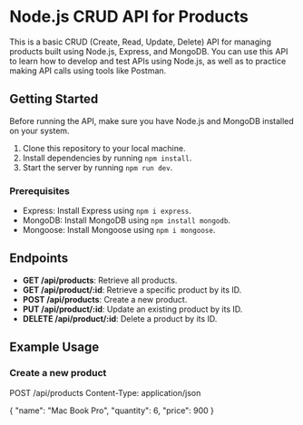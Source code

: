 # Node.js CRUD API for Products

This is a basic CRUD (Create, Read, Update, Delete) API for managing products built using Node.js, Express, and MongoDB. You can use this API to learn how to develop and test APIs using Node.js, as well as to practice making API calls using tools like Postman.

## Getting Started

Before running the API, make sure you have Node.js and MongoDB installed on your system.

1. Clone this repository to your local machine.
2. Install dependencies by running `npm install`.
3. Start the server by running `npm run dev`.

### Prerequisites

- Express: Install Express using `npm i express`.
- MongoDB: Install MongoDB using `npm install mongodb`.
- Mongoose: Install Mongoose using `npm i mongoose`.

## Endpoints

- **GET /api/products**: Retrieve all products.
- **GET /api/product/:id**: Retrieve a specific product by its ID.
- **POST /api/products**: Create a new product.
- **PUT /api/product/:id**: Update an existing product by its ID.
- **DELETE /api/product/:id**: Delete a product by its ID.

## Example Usage

### Create a new product

POST /api/products
Content-Type: application/json

{
    "name": "Mac Book Pro",
    "quantity": 6,
    "price": 900
}
